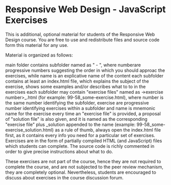 # Responsive Web Design - JavaScript Exercises
This is additional, optional material for students of the Responsive Web Design course. You are free to use and redistribute files and source code form this material for any use.

Material is organized as follows:

main folder contains subfolder named as "<number> - <name>", where numberare progressive numbers suggesting the order in which you should approac the exercises, while name is an explicative name of the content
each subfolder contains at least an index.html file, which explains the subject of the exercise, shows some examples and/or describes what to to in the exercises
each subfolder may contain "exercise files" named as <number>->exercise number>_<name>.html (for example: 99-58_some-exercise.html), where number is the same number identifying the subfolder, exercise are progressive number identifying exercises within a subfolder and name is mnemonic name for the exercise
every time an "exercise file" is provided, a proposal of "solution file" is also given, and it is named as the corresponding "exercise file" plus _solution appended to the name (example: 99-58_some-exercise_solution.html)
as a rule of thumb, always open the index.html file first, as it contains every info you need for a particular set of exercises.
Exercises are in the form of partially compiled HTML (and JavaScript) files which students can complete. The source code is richly commented in order to give precise instructions about what to do.

These exercises are not part of the course, hence they are not required to complete the course, and are not subjected to the peer review mechanism, they are completely optional. Nevertheless, students are encouraged to discuss about exercises in the course discussion forum.

